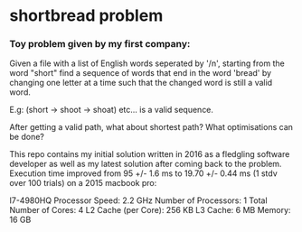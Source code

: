 # shortbread problem
### Toy problem given by my first company:
Given a file with a list of English words seperated by '/n', starting from the word "short" find a sequence of words that end in the word 'bread' by changing one letter at a time such that the changed word is still a valid word. 

E.g: (short -> shoot -> shoat) etc... is a valid sequence.

After getting a valid path, what about shortest path? What optimisations can be done?

This repo contains my initial solution written in 2016 as a fledgling software developer as well as my latest solution after coming back to the problem. Execution time improved from 95 +/- 1.6 ms to 19.70 +/- 0.44 ms (1 stdv over 100 trials) on a 2015 macbook pro:

I7-4980HQ
  Processor Speed:	2.2 GHz
  Number of Processors:	1
  Total Number of Cores:	4
  L2 Cache (per Core):	256 KB
  L3 Cache:	6 MB
  Memory:	16 GB
